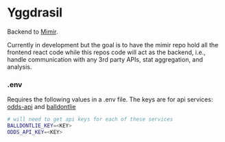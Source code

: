 # Yggdrasil
Backend to [Mimir](https://github.com/tjkuri/mimir). 

Currently in development but the goal is to have the mimir repo hold all the frontend react code while this repos code will act as the backend, i.e., handle communication with any 3rd party APIs, stat aggregation, and analysis.

### .env
Requires the following values in a .env file. The keys are for api services: [odds-api](https://the-odds-api.com) and [balldontlie](https://www.balldontlie.io/#introduction)
```bash
# will need to get api keys for each of these services
BALLDONTLIE_KEY=<KEY>
ODDS_API_KEY=<KEY>
```

